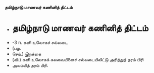 **தமிழ்நாடு மாணவர் கணினித் திட்டம்**
- # தமிழ்நாடு மாணவர் கணினித் திட்டம்
- -3 n. கனி உலோகச் சல்லடை
- (பழ.
- செய்.) இறக்கை
- (வி.) கனி உலோகக் கலவையினைச் சல்லடையிலிட்டு அரித்துத் தரம் பிரி
- அலம்பித் தரம் பிரி.

